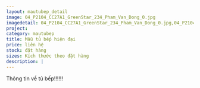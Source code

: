 ```yaml
---
layout: mautubep_detail
image: 04_P2104_CC27A1_GreenStar_234_Pham_Van_Dong_0.jpg
imagedetail: 04_P2104_CC27A1_GreenStar_234_Pham_Van_Dong_0.jpg,04_P2104_CC27A1_GreenStar_234_Pham_Van_Dong_1.jpg,04_P2104_CC27A1_GreenStar_234_Pham_Van_Dong_2.jpg,04_P2104_CC27A1_GreenStar_234_Pham_Van_Dong_3.jpg
project:
category: mautubep
title: Mẫu tủ bếp hiện đại
price: liên hệ
stock: đặt hàng
sizes: Kích thước theo đặt hàng
description: |
---
```

Thông tin về tủ bếp!!!!!!
